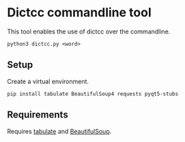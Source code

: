 # Dictcc commandline tool

This tool enables the use of dictcc over the commandline.

	python3 dictcc.py <word>
	
## Setup
Create a virtual environment.

    pip install tabulate BeautifulSoup4 requests pyqt5-stubs
    
    
## Requirements
Requires [tabulate](https://bitbucket.org/astanin/python-tabulate) and [BeautifulSoup](https://www.crummy.com/software/BeautifulSoup/).
